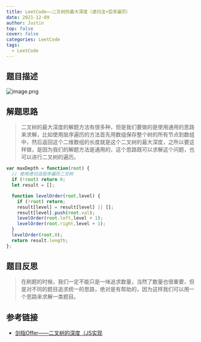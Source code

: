 ```yaml
---
title: LeetCode——二叉树的最大深度（递归法+层序遍历）
date: 2021-12-09
author: Justin
top: false
cover: false
categories: LeetCode
tags:
  - LeetCode
---
```


## 题目描述

![image.png](https://img-blog.csdnimg.cn/img_convert/7e5e43ad3c819aee3f2f5294f9165077.png)

## 解题思路
>二叉树的最大深度的解题方法有很多种，但是我们要做的是使用通用的思路来求解，比如使用层序遍历的方法首先用数组保存整个树的所有节点到数组中，然后返回这个二维数组的长度就是这个二叉树的最大深度，之所以要这样做，是因为我们的解题方法是通用的，这个思路既可以求解这个问题，也可以进行二叉树的遍历。

```js
var maxDepth = function(root) {
  // 使用递归法层序遍历二叉树
  if (!root) return 0;
  let result = [];

  function levelOrder(root,level) {
    if (!root) return;
    result[level] = result[level] || [];
    result[level].push(root.val);
    levelOrder(root.left,level + 1);
    levelOrder(root.right,level + 1);
  }
  levelOrder(root,0);
  return result.length;
};
```

## 题目反思
>在刷题的时候，我们一定不能只是一味追求数量，当然了数量也很重要，但是对不同的题目追求统一的思路，绝对是有帮助的，因为这样我们可以用一个思路来求解一类题目。

## 参考链接
* [剑指Offer——二叉树的深度（JS实现](https://juejin.cn/post/6948664418787917861)